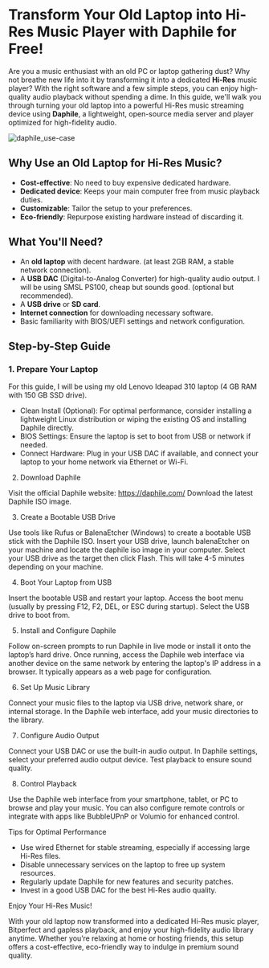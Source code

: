# Transform Your Old Laptop into Hi-Res Music Player with Daphile for Free!

Are you a music enthusiast with an old PC or laptop gathering dust? Why not breathe new life into it by transforming it into a dedicated **Hi-Res** music player? With the right software and a few simple steps, you can enjoy high-quality audio playback without spending a dime. In this guide, we'll walk you through turning your old laptop into a powerful Hi-Res music streaming device using **Daphile**, a lightweight, open-source media server and player optimized for high-fidelity audio.

![daphile_use-case](https://github.com/user-attachments/assets/f5298a41-503d-400e-940c-08381a84ff87)

## Why Use an Old Laptop for Hi-Res Music?

-	**Cost-effective**: No need to buy expensive dedicated hardware.
-	**Dedicated device**: Keeps your main computer free from music playback duties.
-	**Customizable**: Tailor the setup to your preferences.
-	**Eco-friendly**: Repurpose existing hardware instead of discarding it.

## What You'll Need?

-	An **old laptop** with decent hardware. (at least 2GB RAM, a stable network connection).
-	A **USB DAC** (Digital-to-Analog Converter) for high-quality audio output. I will be using SMSL PS100, cheap but sounds good. (optional but recommended).
-	A **USB drive** or **SD card**.
-	**Internet connection** for downloading necessary software.
-	Basic familiarity with BIOS/UEFI settings and network configuration.

## Step-by-Step Guide

### 1. Prepare Your Laptop

For this guide, I will be using my old Lenovo Ideapad 310 laptop (4 GB RAM with 150 GB SSD drive).

-	Clean Install (Optional): For optimal performance, consider installing a lightweight Linux distribution or wiping the existing OS and installing Daphile directly.
-	BIOS Settings: Ensure the laptop is set to boot from USB or network if needed.
-	Connect Hardware: Plug in your USB DAC if available, and connect your laptop to your home network via Ethernet or Wi-Fi.

2. Download Daphile

Visit the official Daphile website: https://daphile.com/
Download the latest Daphile ISO image.

3. Create a Bootable USB Drive

Use tools like Rufus or BalenaEtcher (Windows) to create a bootable USB stick with the Daphile ISO.
Insert your USB drive, launch balenaEtcher on your machine and locate the daphile iso image in your computer. Select your USB drive as the target then click Flash. This will take 4-5 minutes depending on your machine.

4. Boot Your Laptop from USB

Insert the bootable USB and restart your laptop.
Access the boot menu (usually by pressing F12, F2, DEL, or ESC during startup).
Select the USB drive to boot from.

5. Install and Configure Daphile

Follow on-screen prompts to run Daphile in live mode or install it onto the laptop’s hard drive.
Once running, access the Daphile web interface via another device on the same network by entering the laptop's IP address in a browser. It typically appears as a web page for configuration.

6. Set Up Music Library

Connect your music files to the laptop via USB drive, network share, or internal storage.
In the Daphile web interface, add your music directories to the library.

7. Configure Audio Output

Connect your USB DAC or use the built-in audio output.
In Daphile settings, select your preferred audio output device.
Test playback to ensure sound quality.

8. Control Playback

Use the Daphile web interface from your smartphone, tablet, or PC to browse and play your music.
You can also configure remote controls or integrate with apps like BubbleUPnP or Volumio for enhanced control.

Tips for Optimal Performance

- Use wired Ethernet for stable streaming, especially if accessing large Hi-Res files.
- Disable unnecessary services on the laptop to free up system resources.
- Regularly update Daphile for new features and security patches.
- Invest in a good USB DAC for the best Hi-Res audio quality.

Enjoy Your Hi-Res Music!

With your old laptop now transformed into a dedicated Hi-Res music player, Bitperfect and gapless playback, and enjoy your high-fidelity audio library anytime. Whether you’re relaxing at home or hosting friends, this setup offers a cost-effective, eco-friendly way to indulge in premium sound quality.

